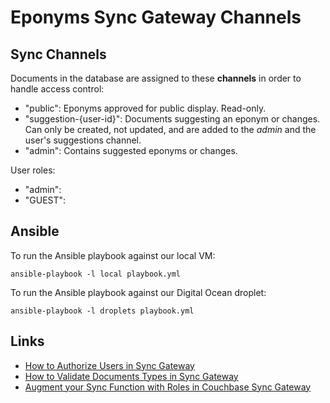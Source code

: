 Eponyms Sync Gateway Channels
=============================

Sync Channels
-------------

Documents in the database are assigned to these **channels** in order to handle access control:

- "public": Eponyms approved for public display. Read-only.
- "suggestion-{user-id}": Documents suggesting an eponym or changes. Can only be created, not updated, and are added to the _admin_ and the user's suggestions channel.
- "admin": Contains suggested eponyms or changes.

User roles:

- "admin": 
- "GUEST":


Ansible
-------

To run the Ansible playbook against our local VM:

    ansible-playbook -l local playbook.yml

To run the Ansible playbook against our Digital Ocean droplet:

    ansible-playbook -l droplets playbook.yml


Links
-----

- [How to Authorize Users in Sync Gateway](http://blog.couchbase.com/2016/january/how-to-authorize-users-in-sync-gateway)
- [How to Validate Documents Types in Sync Gateway](http://blog.couchbase.com/2016/january/how-to-validate-documents-types-in-sync-gateway)
- [Augment your Sync Function with Roles in Couchbase Sync Gateway](http://blog.couchbase.com/2016/january/augment-your-sync-function-with-roles-in-couchbase-sync-gateway)
